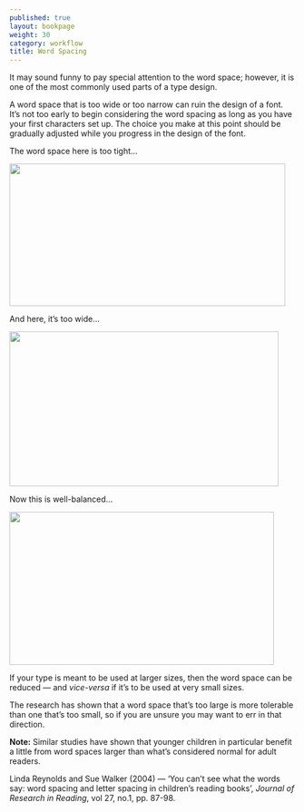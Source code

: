 ```yaml
---
published: true
layout: bookpage
weight: 30
category: workflow
title: Word Spacing
---
```


It may sound funny to pay special attention to the word space; however, it is one of the most
commonly used parts of a type design.

A word space that is too wide or too narrow can ruin the design of a font. It’s not too early to
begin considering the word spacing as long as you have your first characters set up. The choice you
make at this point should be gradually adjusted while you progress in the design of the font.

The word space here is too tight&hellip;

<img src="images/Screen%20Shot%202012-12-06%20at%204.51.42%20PM.png" alt height="251" width="486">

And here, it’s too wide&hellip;

<img src="images/Screen%20Shot%202012-12-06%20at%204.51.16%20PM.png" alt height="273" width="474">

Now this is well-balanced&hellip;

<img src="images/Screen%20Shot%202012-12-06%20at%204.49.50%20PM.png" alt height="270" width="466">

If your type is meant to be used at larger sizes, then the word space can be reduced &mdash; and
*vice-versa* if it’s to be used at very small sizes.

The research has shown that a word space that’s too large is more tolerable than one that’s too
small, so if you are unsure you may want to err in that direction.

<div class="note"><p><b>Note:</b> Similar studies have shown that younger children in particular
benefit a little from word spaces larger than what’s considered normal for adult readers.</p>

<p>Linda Reynolds and Sue Walker (2004) &mdash; ‘You can’t see what the words say: word spacing and
letter spacing in children’s reading books’, <i>Journal of Research in Reading</i>, vol 27, no.1,
pp. 87-98.</p></div>
